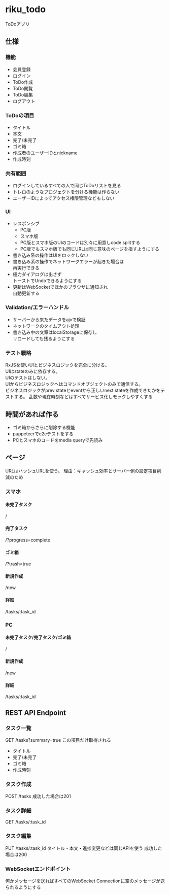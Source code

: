 # riku_todo
ToDoアプリ

## 仕様

### 機能

 - 会員登録
 - ログイン
 - ToDo作成
 - ToDo閲覧
 - ToDo編集
 - ログアウト

### ToDoの項目
 - タイトル
 - 本文
 - 完了/未完了
 - ゴミ箱    
 - 作成者のユーザーIDとnickname
 - 作成時刻

### 共有範囲
 - ログインしているすべての人で同じToDoリストを見る
 - トレロのようなプロジェクトを分ける機能は作らない
 - ユーザーIDによってアクセス権限管理などもしない

### UI
 - レスポンシブ
   - PC版
   - スマホ版
   - PC版とスマホ版のUIのコードは別々に用意しcode splitする
   - PC版でもスマホ版でも同じURLは同じ意味のページを指すようにする
 - 書き込み系の操作はUIをロックしない
 - 書き込み系の操作でネットワークエラーが起きた場合は  
   再実行できる
 - 極力ダイアログは出さず  
   トーストでUndoできるようにする
 - 更新はWebSocketでほかのブラウザに通知され  
   自動更新する

### Validation/エラーハンドル
 - サーバーから来たデータをajvで検証
 - ネットワークのタイムアウト処理
 - 書き込み中の文章はlocalStorageに保存し  
   リロードしても残るようにする

### テスト戦略
RxJSを使いUIとビジネスロジックを完全に分ける。  
UIはstateのみに依存する。  
UIのテストはしない。  
UIからビジネスロジックへはコマンドオブジェクトのみで通信する。  
ビジネスロジックがprev stateとeventから正しいnext stateを作成できたかをテストする。
乱数や現在時刻などはすべてサービス化しモックしやすくする
    
## 時間があれば作る
 - ゴミ箱からさらに削除する機能
 - puppeteerでe2eテストをする
 - PCとスマホのコードをmedia queryで先読み
 
## ページ
URLはハッシュURLを使う。
理由：キャッシュ効率とサーバー側の設定項目削減のため

### スマホ
#### 未完了タスク
/
#### 完了タスク
/?progress=complete
#### ゴミ箱
/?trash=true
#### 新規作成
/new
#### 詳細
/tasks/:task_id

### PC
#### 未完了タスク/完了タスク/ゴミ箱
/
#### 新規作成
/new
#### 詳細
/tasks/:task_id

## REST API Endpoint

### タスク一覧
GET /tasks?summary=true
この項目だけ取得される
 - タイトル
 - 完了/未完了
 - ゴミ箱    
 - 作成時刻
 
### タスク作成
POST /tasks
成功した場合は201

### タスク詳細
GET /tasks/:task_id

### タスク編集
PUT /tasks/:task_id
タイトル・本文・進捗変更などは同じAPIを使う
成功した場合は200

### WebSocketエンドポイント
何かメッセージを送ればすべてのWebSocket Connectionに空のメッセージが送られるようにする
